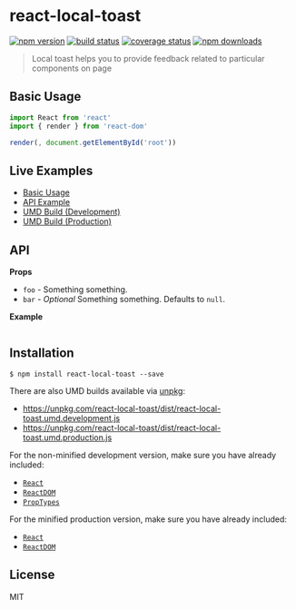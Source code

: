 # react-local-toast

[![npm version][npmv-image]][npmv-url]
[![build status][build-image]][build-url]
[![coverage status][codecov-image]][codecov-url]
[![npm downloads][npmd-image]][npmd-url]

> Local toast helps you to provide feedback related to particular components on page

## Basic Usage

```jsx
import React from 'react'
import { render } from 'react-dom'

render(, document.getElementById('root'))
```

## Live Examples

- [Basic Usage](https://codesandbox.io/)
- [API Example](https://codesandbox.io/)
- [UMD Build (Development)](https://codesandbox.io/)
- [UMD Build (Production)](https://codesandbox.io/)

## API

**Props**

- `foo` - Something something.
- `bar` - _Optional_ Something something. Defaults to `null`.

**Example**

```jsx

```

## Installation

```
$ npm install react-local-toast --save
```

There are also UMD builds available via [unpkg](https://unpkg.com/):

- https://unpkg.com/react-local-toast/dist/react-local-toast.umd.development.js
- https://unpkg.com/react-local-toast/dist/react-local-toast.umd.production.js

For the non-minified development version, make sure you have already included:

- [`React`](https://unpkg.com/react/umd/react.development.js)
- [`ReactDOM`](https://unpkg.com/react-dom/umd/react-dom.development.js)
- [`PropTypes`](https://unpkg.com/prop-types/prop-types.js)

For the minified production version, make sure you have already included:

- [`React`](https://unpkg.com/react/umd/react.production.min.js)
- [`ReactDOM`](https://unpkg.com/react-dom/umd/react-dom.production.min.js)

## License

MIT

[build-image]: https://img.shields.io/github/workflow/status/OlegWock/react-local-toast/CI?style=flat-square
[build-url]: https://github.com/OlegWock/react-local-toast/actions?query=workflow%3ACI
[codecov-image]: https://img.shields.io/codecov/c/github/OlegWock/react-local-toast.svg?style=flat-square
[codecov-url]: https://codecov.io/gh/OlegWock/react-local-toast
[npmv-image]: https://img.shields.io/npm/v/react-local-toast.svg?style=flat-square
[npmv-url]: https://www.npmjs.com/package/react-local-toast
[npmd-image]: https://img.shields.io/npm/dm/react-local-toast.svg?style=flat-square
[npmd-url]: https://www.npmjs.com/package/react-local-toast
